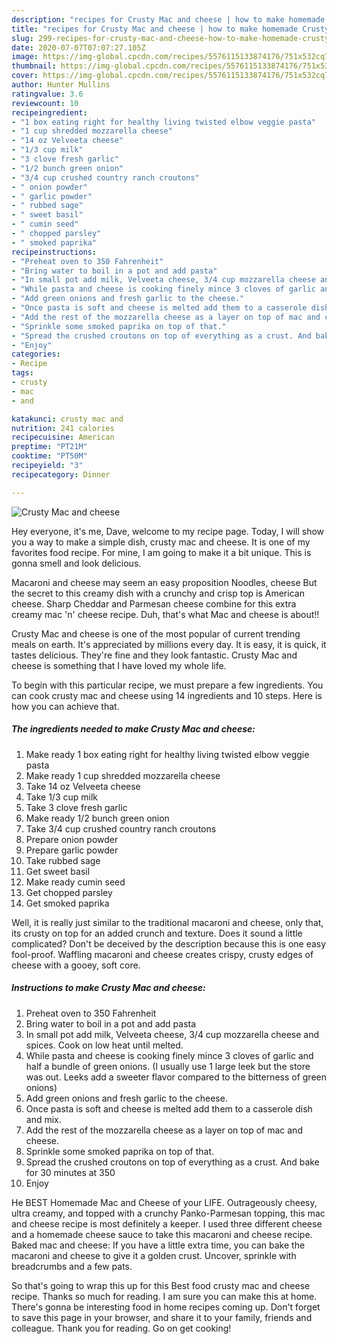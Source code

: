 ```yaml
---
description: "recipes for Crusty Mac and cheese | how to make homemade Crusty Mac and cheese"
title: "recipes for Crusty Mac and cheese | how to make homemade Crusty Mac and cheese"
slug: 299-recipes-for-crusty-mac-and-cheese-how-to-make-homemade-crusty-mac-and-cheese
date: 2020-07-07T07:07:27.105Z
image: https://img-global.cpcdn.com/recipes/5576115133874176/751x532cq70/crusty-mac-and-cheese-recipe-main-photo.jpg
thumbnail: https://img-global.cpcdn.com/recipes/5576115133874176/751x532cq70/crusty-mac-and-cheese-recipe-main-photo.jpg
cover: https://img-global.cpcdn.com/recipes/5576115133874176/751x532cq70/crusty-mac-and-cheese-recipe-main-photo.jpg
author: Hunter Mullins
ratingvalue: 3.6
reviewcount: 10
recipeingredient:
- "1 box eating right for healthy living twisted elbow veggie pasta"
- "1 cup shredded mozzarella cheese"
- "14 oz Velveeta cheese"
- "1/3 cup milk"
- "3 clove fresh garlic"
- "1/2 bunch green onion"
- "3/4 cup crushed country ranch croutons"
- " onion powder"
- " garlic powder"
- " rubbed sage"
- " sweet basil"
- " cumin seed"
- " chopped parsley"
- " smoked paprika"
recipeinstructions:
- "Preheat oven to 350 Fahrenheit"
- "Bring water to boil in a pot and add pasta"
- "In small pot add milk, Velveeta cheese, 3/4 cup mozzarella cheese and spices. Cook on low heat until melted."
- "While pasta and cheese is cooking finely mince 3 cloves of garlic and half a bundle of green onions. (I usually use 1 large leek but the store was out. Leeks add a sweeter flavor compared to the bitterness of green onions)"
- "Add green onions and fresh garlic to the cheese."
- "Once pasta is soft and cheese is melted add them to a casserole dish and mix."
- "Add the rest of the mozzarella cheese as a layer on top of mac and cheese."
- "Sprinkle some smoked paprika on top of that."
- "Spread the crushed croutons on top of everything as a crust. And bake for 30 minutes at 350"
- "Enjoy"
categories:
- Recipe
tags:
- crusty
- mac
- and

katakunci: crusty mac and 
nutrition: 241 calories
recipecuisine: American
preptime: "PT21M"
cooktime: "PT50M"
recipeyield: "3"
recipecategory: Dinner

---
```



![Crusty Mac and cheese](https://img-global.cpcdn.com/recipes/5576115133874176/751x532cq70/crusty-mac-and-cheese-recipe-main-photo.jpg)

Hey everyone, it's me, Dave, welcome to my recipe page. Today, I will show you a way to make a simple dish, crusty mac and cheese. It is one of my favorites food recipe. For mine, I am going to make it a bit unique. This is gonna smell and look delicious.

Macaroni and cheese may seem an easy proposition Noodles, cheese But the secret to this creamy dish with a crunchy and crisp top is American cheese. Sharp Cheddar and Parmesan cheese combine for this extra creamy mac &#39;n&#39; cheese recipe. Duh, that&#39;s what Mac and cheese is about!!

Crusty Mac and cheese is one of the most popular of current trending meals on earth. It's appreciated by millions every day. It is easy, it is quick, it tastes delicious. They're fine and they look fantastic. Crusty Mac and cheese is something that I have loved my whole life.


To begin with this particular recipe, we must prepare a few ingredients. You can cook crusty mac and cheese using 14 ingredients and 10 steps. Here is how you can achieve that.

<!--inarticleads1-->

##### The ingredients needed to make Crusty Mac and cheese:

1. Make ready 1 box eating right for healthy living twisted elbow veggie pasta
1. Make ready 1 cup shredded mozzarella cheese
1. Take 14 oz Velveeta cheese
1. Take 1/3 cup milk
1. Take 3 clove fresh garlic
1. Make ready 1/2 bunch green onion
1. Take 3/4 cup crushed country ranch croutons
1. Prepare  onion powder
1. Prepare  garlic powder
1. Take  rubbed sage
1. Get  sweet basil
1. Make ready  cumin seed
1. Get  chopped parsley
1. Get  smoked paprika


Well, it is really just similar to the traditional macaroni and cheese, only that, its crusty on top for an added crunch and texture. Does it sound a little complicated? Don&#39;t be deceived by the description because this is one easy fool-proof. Waffling macaroni and cheese creates crispy, crusty edges of cheese with a gooey, soft core. 

<!--inarticleads2-->

##### Instructions to make Crusty Mac and cheese:

1. Preheat oven to 350 Fahrenheit
1. Bring water to boil in a pot and add pasta
1. In small pot add milk, Velveeta cheese, 3/4 cup mozzarella cheese and spices. Cook on low heat until melted.
1. While pasta and cheese is cooking finely mince 3 cloves of garlic and half a bundle of green onions. (I usually use 1 large leek but the store was out. Leeks add a sweeter flavor compared to the bitterness of green onions)
1. Add green onions and fresh garlic to the cheese.
1. Once pasta is soft and cheese is melted add them to a casserole dish and mix.
1. Add the rest of the mozzarella cheese as a layer on top of mac and cheese.
1. Sprinkle some smoked paprika on top of that.
1. Spread the crushed croutons on top of everything as a crust. And bake for 30 minutes at 350
1. Enjoy


He BEST Homemade Mac and Cheese of your LIFE. Outrageously cheesy, ultra creamy, and topped with a crunchy Panko-Parmesan topping, this mac and cheese recipe is most definitely a keeper. I used three different cheese and a homemade cheese sauce to take this macaroni and cheese recipe. Baked mac and cheese: If you have a little extra time, you can bake the macaroni and cheese to give it a golden crust. Uncover, sprinkle with breadcrumbs and a few pats. 

So that's going to wrap this up for this Best food crusty mac and cheese recipe. Thanks so much for reading. I am sure you can make this at home. There's gonna be interesting food in home recipes coming up. Don't forget to save this page in your browser, and share it to your family, friends and colleague. Thank you for reading. Go on get cooking!
